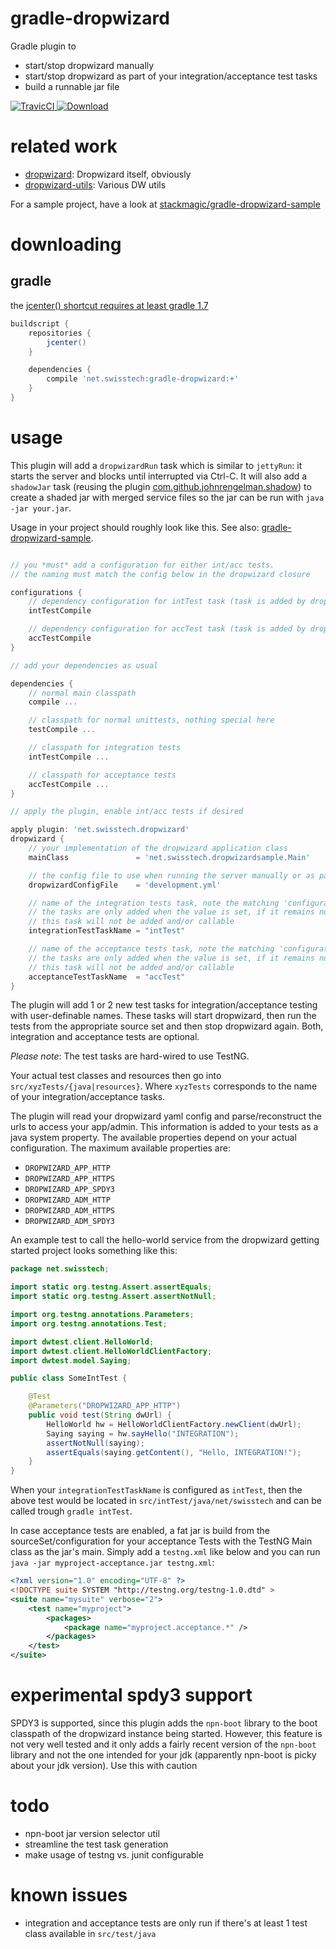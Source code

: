 
gradle-dropwizard
=================

Gradle plugin to

* start/stop dropwizard manually
* start/stop dropwizard as part of your integration/acceptance test tasks
* build a runnable jar file

[ ![TravicCI](https://travis-ci.org/stackmagic/gradle-dropwizard.svg?branch=master) ](https://travis-ci.org/stackmagic/gradle-dropwizard)
[ ![Download](https://api.bintray.com/packages/stackmagic/maven/gradle-dropwizard/images/download.svg) ](https://bintray.com/stackmagic/maven/gradle-dropwizard/_latestVersion)

related work
============

* [dropwizard](http://dropwizard.io): Dropwizard itself, obviously
* [dropwizard-utils](https://github.com/stackmagic/dropwizard-utils): Various DW utils

For a sample project, have a look at [stackmagic/gradle-dropwizard-sample](https://github.com/stackmagic/gradle-dropwizard-sample)

downloading
===========

gradle
------

the [jcenter() shortcut requires at least gradle 1.7](http://www.gradle.org/docs/1.7/release-notes#jcenter-repository-support)

```groovy
buildscript {
    repositories {
        jcenter()
    }

    dependencies {
        compile 'net.swisstech:gradle-dropwizard:+'
    }
}
```

usage
=====

This plugin will add a `dropwizardRun` task which is similar to `jettyRun`: it starts the server and blocks until interrupted via Ctrl-C. It will also add a `shadowJar` task (reusing the plugin [com.github.johnrengelman.shadow](https://github.com/johnrengelman/shadow/)) to create a shaded jar with merged service files so the jar can be run with `java -jar your.jar`.

Usage in your project should roughly look like this. See also: [gradle-dropwizard-sample](https://github.com/stackmagic/gradle-dropwizard-sample).

```groovy

// you *must* add a configuration for either int/acc tests.
// the naming must match the config below in the dropwizard closure

configurations {
	// dependency configuration for intTest task (task is added by dropwizard plugin)
	intTestCompile

	// dependency configuration for accTest task (task is added by dropwizard plugin)
	accTestCompile
}

// add your dependencies as usual

dependencies {
	// normal main classpath
	compile ...

	// classpath for normal unittests, nothing special here
	testCompile ...

	// classpath for integration tests
	intTestCompile ...

	// classpath for acceptance tests
	accTestCompile ...
}

// apply the plugin, enable int/acc tests if desired

apply plugin: 'net.swisstech.dropwizard'
dropwizard {
	// your implementation of the dropwizard application class
	mainClass               = 'net.swisstech.dropwizardsample.Main'

	// the config file to use when running the server manually or as part of the tests
	dropwizardConfigFile    = 'development.yml'

	// name of the integration tests task, note the matching 'configuration' above.
	// the tasks are only added when the value is set, if it remains null (the default)
	// this task will not be added and/or callable
	integrationTestTaskName = "intTest"

	// name of the acceptance tests task, note the matching 'configuration' above.
	// the tasks are only added when the value is set, if it remains null (the default)
	// this task will not be added and/or callable
	acceptanceTestTaskName  = "accTest"
}
```

The plugin will add 1 or 2 new test tasks for integration/acceptance testing with user-definable names. These tasks will start dropwizard, then run the tests from the appropriate source set and then stop dropwizard again. Both, integration and acceptance tests are optional.

*Please note*: The test tasks are hard-wired to use TestNG.

Your actual test classes and resources then go into `src/xyzTests/{java|resources}`. Where `xyzTests` corresponds to the
name of your integration/acceptance tasks.

The plugin will read your dropwizard yaml config and parse/reconstruct the urls to access your app/admin. This information is added to your tests as a java system property. The available properties depend on your actual configuration. The maximum available properties are:

* `DROPWIZARD_APP_HTTP`
* `DROPWIZARD_APP_HTTPS`
* `DROPWIZARD_APP_SPDY3`
* `DROPWIZARD_ADM_HTTP`
* `DROPWIZARD_ADM_HTTPS`
* `DROPWIZARD_ADM_SPDY3`

An example test to call the hello-world service from the dropwizard getting started project looks something like this:

```java
package net.swisstech;

import static org.testng.Assert.assertEquals;
import static org.testng.Assert.assertNotNull;

import org.testng.annotations.Parameters;
import org.testng.annotations.Test;

import dwtest.client.HelloWorld;
import dwtest.client.HelloWorldClientFactory;
import dwtest.model.Saying;

public class SomeIntTest {

	@Test
	@Parameters("DROPWIZARD_APP_HTTP")
	public void test(String dwUrl) {
		HelloWorld hw = HelloWorldClientFactory.newClient(dwUrl);
		Saying saying = hw.sayHello("INTEGRATION");
		assertNotNull(saying);
		assertEquals(saying.getContent(), "Hello, INTEGRATION!");
	}
}
```

When your `integrationTestTaskName` is configured as `intTest`, then the above test would be located in `src/intTest/java/net/swisstech` and can be called trough `gradle intTest`.

In case acceptance tests are enabled, a fat jar is build from the sourceSet/configuration for your acceptance Tests with the TestNG Main class as the jar's main. Simply add a `testng.xml` like below and you can run `java -jar myproject-acceptance.jar testng.xml`:

```xml
<?xml version="1.0" encoding="UTF-8" ?>
<!DOCTYPE suite SYSTEM "http://testng.org/testng-1.0.dtd" >
<suite name="mysuite" verbose="2">
	<test name="myproject">
		<packages>
			<package name="myproject.acceptance.*" />
		</packages>
	</test>
</suite>
```

experimental spdy3 support
==========================

SPDY3 is supported, since this plugin adds the `npn-boot` library to the boot classpath of the dropwizard instance being started. However, this feature is not very well tested and it only adds a fairly recent version of the `npn-boot` library and not the one intended for your jdk (apparently npn-boot is picky about your jdk version). Use this with caution

todo
====

* npn-boot jar version selector util
* streamline the test task generation
* make usage of testng vs. junit configurable

known issues
============

* integration and acceptance tests are only run if there's at least 1 test class available in `src/test/java`
